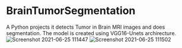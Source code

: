 # BrainTumorSegmentation

A Python projects it detects Tumor in Brain MRI images and does segmentation.
The model is created using VGG16-Unets archirecture.
![Screenshot 2021-06-25 111447](https://user-images.githubusercontent.com/57295358/123375585-a71e4b80-d5a6-11eb-9b7c-f5ddd769d355.png)
![Screenshot 2021-06-25 111502](https://user-images.githubusercontent.com/57295358/123375591-a8e80f00-d5a6-11eb-8c82-0c2227ceeb63.png)

